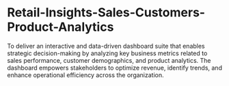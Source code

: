 # Retail-Insights-Sales-Customers-Product-Analytics
To deliver an interactive and data-driven dashboard suite that enables strategic decision-making by analyzing key business metrics related to sales performance, customer demographics, and product analytics. The dashboard empowers stakeholders to optimize revenue, identify trends, and enhance operational efficiency across the organization.
